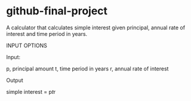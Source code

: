 # github-final-project

A calculator that calculates simple interest given principal, annual rate of interest and time period in years.

INPUT OPTIONS

Input:
   
   p, principal amount
   t, time period in years
   r, annual rate of interest

Output
   
   simple interest = p*t*r

